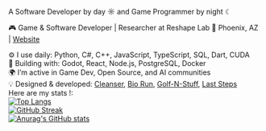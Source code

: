 A Software Developer by day ☼ and Game Programmer by night ☾

🎮 Game & Software Developer | Researcher at Reshape Lab
📍 Phoenix, AZ | [Website](https://www.devtaj.com/) 

⚙️ I use daily: Python, C#, C++, JavaScript, TypeScript, SQL, Dart, CUDA <br />
🚀 Building with: Godot, React, Node.js, PostgreSQL, Docker <br />
🌍 I’m active in Game Dev, Open Source, and AI communities <br />
💡 Designed & developed: [Cleanser](https://github.com/tajsDev/cleanser), [Bio Run](https://ceias.nau.edu/capstone/projects/CS/2024/MotusMethods_F23/), [Golf-N-Stuff](https://major-lag.itch.io/golf-n-stuff), [Last Steps](https://tajdev.itch.io/last-steps) <br />
Here are my stats !: <br />
[![Top Langs](https://github-readme-stats.vercel.app/api/top-langs/?username=tajsDev&show_icons=true&theme=transparent&layout=compact&width=400&height=300)](https://github.com/anuraghazra/github-readme-stats)
<br />
[![GitHub Streak](https://streak-stats.demolab.com?user=tajsDev&theme=transparent&short_numbers=true&mode=weekly&card_width=400&card_height=300)](https://git.io/streak-stats)
<br />
[![Anurag's GitHub stats](https://github-readme-stats.vercel.app/api?username=tajsDev&show_icons=true&theme=transparent&width=400&height=300)](https://github.com/anuraghazra/github-readme-stats)
<br />
